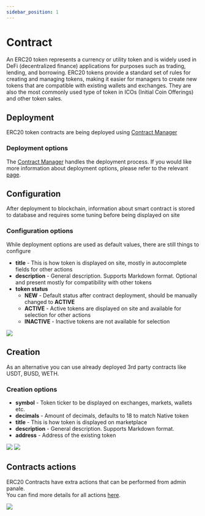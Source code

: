 ```yaml
---
sidebar_position: 1
---
```


# Contract

<!-- ERC20 token represents currency and is used for De-Fi(decentralized-finance) -->
An ERC20 token represents a currency or utility token and is widely used in DeFi (decentralized finance) applications for purposes such as trading, lending, and borrowing. ERC20 tokens provide a standard set of rules for creating and managing tokens, making it easier for managers to create new tokens that are compatible with existing wallets and exchanges. They are also the most commonly used type of token in ICOs (Initial Coin Offerings) and other token sales.

## Deployment

ERC20 token contracts are being deployed using [Contract Manager](/admin/miscellaneous/contract-manager/)


### Deployment options

The [Contract Manager](/admin/miscellaneous/contract-manager/) handles the deployment process. If you would like more information about deployment options, please refer to the relevant [page](/admin/miscellaneous/contract-manager/erc20).

## Configuration

After deployment to blockchain, information about smart contract is stored to database and requires some tuning before
being displayed on site

### Configuration options

While deployment options are used as default values, there are still things to configure

- **title** - This is how token is displayed on site, mostly in autocomplete fields for other actions
- **description** - General description. Supports Markdown format. Optional and present mostly for compatibility with other tokens
- **token status**
    - **NEW** - Default status after contract deployment, should be manually changed to **ACTIVE**
    - **ACTIVE** - Active tokens are displayed on site and available for selection for other actions
    - **INACTIVE** - Inactive tokens are not available for selection

![](/img/hierarchy/erc20/erc20_contract_edit_modal.png)


## Creation

As an alternative you can use already deployed 3rd party contracts like USDT, BUSD, WETH. 
<!-- TODO Add additiona description for verified coins as USDT, BUSD, WETH -->

### Creation options

- **symbol** - Token ticker to be displayed on exchanges, markets, wallets etc.
- **decimals** - Amount of decimals, defaults to 18 to match Native token
- **title** - This is how token is displayed on marketplace
- **description** - General description. Supports Markdown format.
- **address** - Address of the existing token

![](/img/hierarchy/erc20/erc20_contract_create.png)
![](/img/hierarchy/erc20/erc20_contract_create_modal.png)


## Contracts actions

ERC20 Contracts have extra actions that can be performed from admin panale. <br/>You can find more details for all actions [here](/admin/hierarchy/contract-actions).

![](/img/hierarchy/erc20/erc20_contract_actions.png)
<!-- Each contract deployed via the [Contract Manager](/admin/miscellaneous/contract-manager/contract-manager) has additional actions that can be performed from the Admin panel. While some of these actions may depend on the specific [features](/admin/hierarchy/ERC20/features) of the contract, there are several standard features that are available in all contracts deployed via the Contract Manager:

- **Mint tokens** - Allows the contract owner to mint new tokens and add them to the supply.
- **Snapshot** - Creates a snapshot of the current state of the contract and its variables.
- **Grant role** - Grants a specific role to a specified Ethereum address. (The caller must have Admin role)
- **Revoke role** - Revokes a specific role from a specified Ethereum address. (The caller must have Admin role)
- **Renounce role** - Removes a specific role from the Ethereum address that currently holds it. (The caller must have a Role that is being relinquished)
- **Add to blacklist**: Adds a specified Ethereum address to the blacklist. (Available only if contract hafe Blacklist feature)
- **Remove from blacklist** - Removes a specified Ethereum address from the blacklist. (Available only if contract hafe Blacklist feature)
- **Add ETH listeners** - Enables the contract to listen for ETH deposits to the contract address. (Only for developers)
- **Remove ETH listeners** - Disables the ETH listener feature on the contract. (Only for developers)

![](/img/hierarchy/erc20/erc20_contract_actions.png) -->
